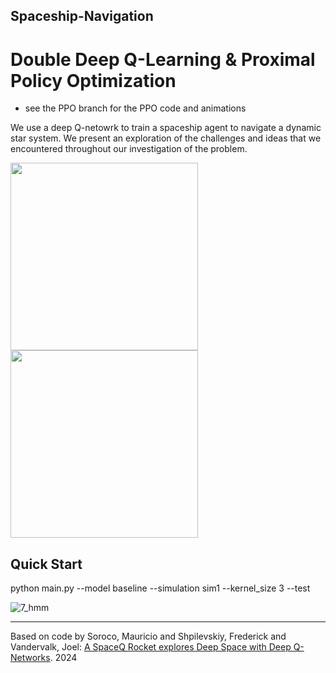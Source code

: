 ## Spaceship-Navigation

# Double Deep Q-Learning & Proximal Policy Optimization
* see the PPO branch for the PPO code and animations

We use a deep Q-netowrk to train a spaceship agent to navigate a dynamic star system. We present an exploration of the challenges and ideas that we encountered throughout our investigation of the problem.

<!-- <img src="https://user-images.githubusercontent.com/63081584/235216113-a238a10a-cf90-4307-ac82-93948e089d7f.gif" width="500" height="500"/> -->

<p float="left">
  <img src="https://user-images.githubusercontent.com/63081584/235216113-a238a10a-cf90-4307-ac82-93948e089d7f.gif" width="300" height="300"/>
  <img src="https://user-images.githubusercontent.com/63081584/235218435-636983e3-5a1f-4d66-8bf6-a5f31f8aee8e.gif" width="300" height="300"/> 
</p>


## Quick Start

python main.py --model baseline --simulation sim1 --kernel_size 3 --test

![7_hmm](https://user-images.githubusercontent.com/63081584/235223870-c7e3720c-8a73-4f5a-8205-fd7ee0f57125.gif)


<!-- <img src="https://user-images.githubusercontent.com/63081584/235217950-e5574d0d-3622-49d9-a8cc-4a57516107ba.gif" width="500" height="500"/>  -->

---

Based on code by Soroco, Mauricio and Shpilevskiy, Frederick and Vandervalk, Joel: [A SpaceQ Rocket explores Deep Space with Deep Q-Networks](https://github.com/msoroco/c440-project). 2024
